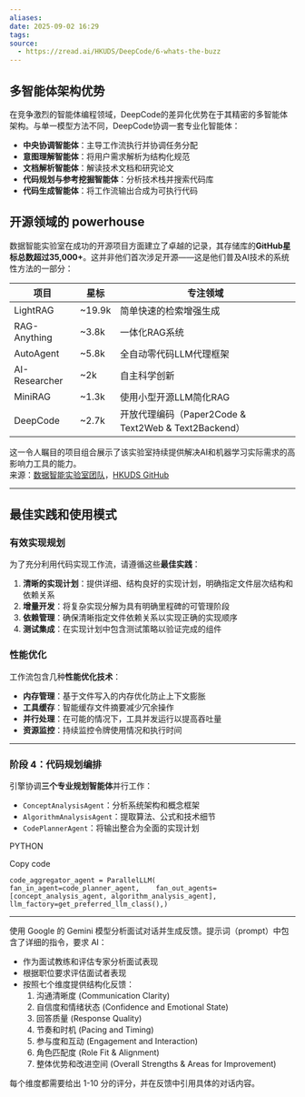 ```yaml
---
aliases:
date: 2025-09-02 16:29
tags:
source:
  - https://zread.ai/HKUDS/DeepCode/6-whats-the-buzz
---
```


## 多智能体架构优势

在竞争激烈的智能体编程领域，DeepCode的差异化优势在于其精密的多智能体架构。与单一模型方法不同，DeepCode协调一套专业化智能体：

- **中央协调智能体**：主导工作流执行并协调任务分配
- **意图理解智能体**：将用户需求解析为结构化规范
- **文档解析智能体**：解读技术文档和研究论文
- **代码规划与参考挖掘智能体**：分析技术栈并搜索代码库
- **代码生成智能体**：将工作流输出合成为可执行代码


## 开源领域的 powerhouse

数据智能实验室在成功的开源项目方面建立了卓越的记录，其存储库的**GitHub星标总数超过35,000+**。这并非他们首次涉足开源——这是他们普及AI技术的系统性方法的一部分：

|项目|星标|专注领域|
|---|---|---|
|LightRAG|~19.9k|简单快速的检索增强生成|
|RAG-Anything|~3.8k|一体化RAG系统|
|AutoAgent|~5.8k|全自动零代码LLM代理框架|
|AI-Researcher|~2k|自主科学创新|
|MiniRAG|~1.3k|使用小型开源LLM简化RAG|
|DeepCode|~2.7k|开放代理编码（Paper2Code & Text2Web & Text2Backend）|

这一令人瞩目的项目组合展示了该实验室持续提供解决AI和机器学习实际需求的高影响力工具的能力。  
来源：[数据智能实验室团队](https://sites.google.com/view/chaoh/group-join-us)，[HKUDS GitHub](https://github.com/HKUDS)



---

## 最佳实践和使用模式

### 有效实现规划

为了充分利用代码实现工作流，请遵循这些**最佳实践**：

1. **清晰的实现计划**：提供详细、结构良好的实现计划，明确指定文件层次结构和依赖关系
2. **增量开发**：将复杂实现分解为具有明确里程碑的可管理阶段
3. **依赖管理**：确保清晰指定文件依赖关系以实现正确的实现顺序
4. **测试集成**：在实现计划中包含测试策略以验证完成的组件

### 性能优化

工作流包含几种**性能优化技术**：

- **内存管理**：基于文件写入的内存优化防止上下文膨胀
- **工具缓存**：智能缓存文件摘要减少冗余操作
- **并行处理**：在可能的情况下，工具并发运行以提高吞吐量
- **资源监控**：持续监控令牌使用情况和执行时间

---

### 阶段 4：代码规划编排

引擎协调**三个专业规划智能体**并行工作：

- `ConceptAnalysisAgent`：分析系统架构和概念框架
- `AlgorithmAnalysisAgent`：提取算法、公式和技术细节
- `CodePlannerAgent`：将输出整合为全面的实现计划

PYTHON

Copy code

```
code_aggregator_agent = ParallelLLM(    fan_in_agent=code_planner_agent,    fan_out_agents=[concept_analysis_agent, algorithm_analysis_agent],    llm_factory=get_preferred_llm_class(),)
```



---

使用 Google 的 Gemini 模型分析面试对话并生成反馈。提示词（prompt）中包含了详细的指令，要求 AI：

- 作为面试教练和评估专家分析面试表现
- 根据职位要求评估面试者表现
- 按照七个维度提供结构化反馈：
    1. 沟通清晰度 (Communication Clarity)
    2. 自信度和情绪状态 (Confidence and Emotional State)
    3. 回答质量 (Response Quality)
    4. 节奏和时机 (Pacing and Timing)
    5. 参与度和互动 (Engagement and Interaction)
    6. 角色匹配度 (Role Fit & Alignment)
    7. 整体优势和改进空间 (Overall Strengths & Areas for Improvement)

每个维度都需要给出 1-10 分的评分，并在反馈中引用具体的对话内容。